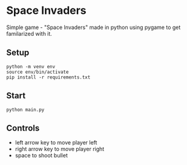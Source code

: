 # Space Invaders

Simple game - "Space Invaders" made in python using pygame to get familarized with it.

## Setup

    python -m venv env
    source env/bin/activate
    pip install -r requirements.txt

## Start

    python main.py

## Controls

- left arrow key to move player left
- right arrow key to move player right
- space to shoot bullet
